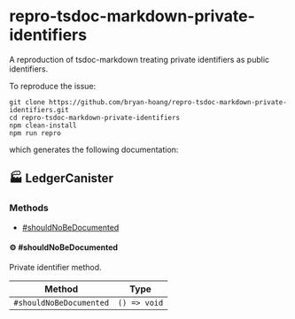 # repro-tsdoc-markdown-private-identifiers

A reproduction of tsdoc-markdown treating private identifiers as public
identifiers.

To reproduce the issue:

```console
git clone https://github.com/bryan-hoang/repro-tsdoc-markdown-private-identifiers.git
cd repro-tsdoc-markdown-private-identifiers
npm clean-install
npm run repro
```

which generates the following documentation:

<!-- TSDOC_START -->

## :factory: LedgerCanister

### Methods

- [#shouldNoBeDocumented](#gear-#shouldnobedocumented)

#### :gear: #shouldNoBeDocumented

Private identifier method.

| Method | Type |
| ---------- | ---------- |
| `#shouldNoBeDocumented` | `() => void` |


<!-- TSDOC_END -->
